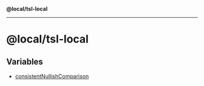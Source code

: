**@local/tsl-local**

***

# @local/tsl-local

## Variables

- [consistentNullishComparison](variables/consistentNullishComparison.md)
